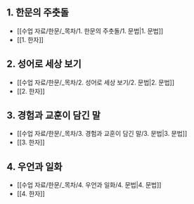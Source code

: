 ## 1. 한문의 주춧돌
- [[수업 자료/한문/_목차/1. 한문의 주춧돌/1. 문법|1. 문법]]
- [[1. 한자]]

## 2. 성어로 세상 보기
- [[수업 자료/한문/_목차/2. 성어로 세상 보기/2. 문법|2. 문법]]
- [[2. 한자]]

## 3. 경험과 교훈이 담긴 말
- [[수업 자료/한문/_목차/3. 경험과 교훈이 담긴 말/3. 문법|3. 문법]]
- [[3. 한자]]

## 4. 우언과 일화
- [[수업 자료/한문/_목차/4. 우언과 일화/4. 문법|4. 문법]]
- [[4. 한자]]

